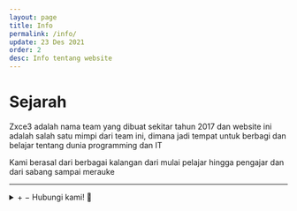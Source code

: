 ```yaml
---
layout: page
title: Info
permalink: /info/
update: 23 Des 2021
order: 2
desc: Info tentang website
---
```

<h1 class="content-title">Sejarah <i class="fa fa-book" ></i> </h1>

Zxce3 adalah nama team yang dibuat sekitar tahun 2017 dan website ini adalah salah satu mimpi dari team ini, dimana jadi tempat untuk berbagi dan belajar tentang dunia programming dan IT

Kami berasal dari berbagai kalangan dari mulai pelajar hingga pengajar dan dari sabang sampai merauke

<hr class="border"/>
<details class="collapse-panel w-auto mw-full mt-20">
  <summary class="collapse-header without-arrow">
    <span class="hidden-collapse-open text-muted">&plus;</span>
    <span class="hidden-collapse-closed text-muted">&minus;</span>
    <span class="ml-5">Hubungi kami! 💌</span>
  </summary>
  <div class="collapse-content">
    <form action="https://docs.google.com/forms/u/0/d/e/1FAIpQLSdsyWlC6ONJopnAnzyo54DCS7L-_m69OfybjrpulKtHXfqxzg/formResponse" method="POST">
  <div class="form-group">
    <label for="username" class="required">Username</label>
    <input name="entry.2005620554" type="text" id="username" class="form-control form-control-lg" placeholder="Username" required="required">
  </div>
  <div class="form-group">
    <label for="Email" class="required">Email</label>
    <input name="emailAddress" type="email" id="email" class="form-control form-control-lg" placeholder="Email" required="required">
  </div>

  <div class="form-group">
    <label for="comment" class="required">Your Message</label>
    <input type="comment" placeholder="Your Message" class="form-control h-150 form-control-lg" name="entry.839337160">
  </div>
  <input class="btn btn-primary btn-block" name="submit" type="submit" value="Submit">
</form>
  </div>
</details>
